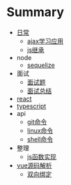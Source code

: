 # Summary

* [日常](README.md)
  - [ajax学习应用](./201804/ajax.md "ajax学习应用")
  - [js继承](./201804/js继承.md "js继承")
* node
  - [sequelize](./node/sequelize.md "sequelize")
* 面试
  - [面试题](./面试/面试题.md "面试题")
  - [面试总结](./面试/面试.md "面试总结")
* [react](./react/study.md "react")
* [typescript](./ts/ts.md "typescript")
* api
  - [git命令](./api/git命令.md "git命令")
  - [linux命令](./api/linuxApi.md "linux命令")
  - [shell命令](./api/shell.md "shell命令")
* 整理
  - [js函数实现](./js/整理.md "js函数实现")
* [vue源码解析](./vue源码/vue1.md)
  - [双向绑定](./vue源码/vue1.md "双向绑定")
